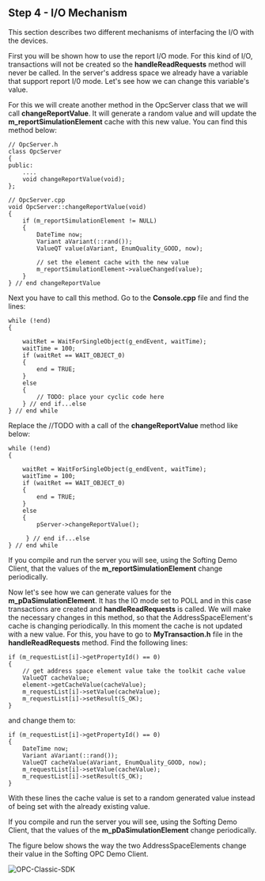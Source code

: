 ## **Step 4 - I/O Mechanism**

This section describes two different mechanisms of interfacing the I/O with the devices.

First you will be shown how to use the report I/O mode. For this kind of I/O, transactions will not be created so the **handleReadRequests** method will never be called. In the server's address space we already have a variable that support report I/0 mode. Let's see how we can change this variable's value.

For this we will create another method in the OpcServer class that we will call **changeReportValue**. It will generate a random value and will update the **m_reportSimulationElement** cache with this new value. You can find this method below:

```
// OpcServer.h
class OpcServer
{
public:
    ....
    void changeReportValue(void);
};

// OpcServer.cpp
void OpcServer::changeReportValue(void)
{    
    if (m_reportSimulationElement != NULL)
    {
        DateTime now;
        Variant aVariant(::rand());
        ValueQT value(aVariant, EnumQuality_GOOD, now);

        // set the element cache with the new value
        m_reportSimulationElement->valueChanged(value);
    }
} // end changeReportValue
```

Next you have to call this method. Go to the **Console.cpp** file and find the lines:

```
while (!end)
{

    waitRet = WaitForSingleObject(g_endEvent, waitTime);
    waitTime = 100;
    if (waitRet == WAIT_OBJECT_0)
    {            
        end = TRUE;
    }
    else
    {
        // TODO: place your cyclic code here
    } // end if...else
} // end while
```

Replace the //TODO with a call of the **changeReportValue** method like below:

```
while (!end)
{

    waitRet = WaitForSingleObject(g_endEvent, waitTime);
    waitTime = 100;
    if (waitRet == WAIT_OBJECT_0)
    {            
        end = TRUE;
    }
    else
    {
        pServer->changeReportValue();

     } // end if...else 
} // end while
```
If you compile and run the server you will see, using the Softing Demo Client, that the values of the **m_reportSimulationElement** change periodically.

Now let's see how we can generate values for the **m_pDaSimulationElement**. It has the IO mode set to POLL and in this case transactions are created and **handleReadRequests** is called. We will make the necessary changes in this method, so that the AddressSpaceElement's cache is changing periodically. In this moment the cache is not updated with a new value. For this, you have to go to **MyTransaction.h** file in the **handleReadRequests** method. Find the following lines:

```
if (m_requestList[i]->getPropertyId() == 0)
{                    
    // get address space element value take the toolkit cache value
    ValueQT cacheValue;
    element->getCacheValue(cacheValue);
    m_requestList[i]->setValue(cacheValue);
    m_requestList[i]->setResult(S_OK);
}
```
and change them to:

```
if (m_requestList[i]->getPropertyId() == 0)
{
    DateTime now;
    Variant aVariant(::rand());
    ValueQT cacheValue(aVariant, EnumQuality_GOOD, now);                    
    m_requestList[i]->setValue(cacheValue);
    m_requestList[i]->setResult(S_OK);                            
}
```

With these lines the cache value is set to a random generated value instead of being set with the already existing value.

If you compile and run the server you will see, using the Softing Demo Client, that the values of the **m_pDaSimulationElement** change periodically.

The figure below shows the way the two AddressSpaceElements change their value in the Softing OPC Demo Client.

![OPC-Classic-SDK](https://github.com/SoftingIndustrial/OPC-Classic-SDK/raw/main/documentation_pics/IOMechanism.png)